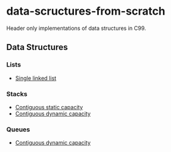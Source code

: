# data-scructures-from-scratch

Header only implementations of data structures in C99.

## Data Structures

### Lists

- [Single linked list](src/lists/single_linked_list.h)

### Stacks

- [Contiguous static capacity](src/stacks/stack.h)
- [Contiguous dynamic capacity](src/stacks/dynamic_stack.h)

### Queues

- [Contiguous dynamic capacity](src/queues/stack_queue.h)
